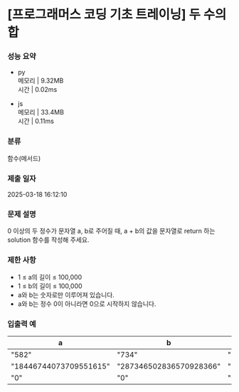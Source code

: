 # [프로그래머스 코딩 기초 트레이닝] 두 수의 합

### 성능 요약

- py  
  메모리 | 9.32MB  
  시간 | 0.02ms

- js  
  메모리 | 33.4MB  
  시간 | 0.11ms

### 분류

함수(메서드)

### 제출 일자

2025-03-18 16:12:10

### 문제 설명

0 이상의 두 정수가 문자열 a, b로 주어질 때, a + b의 값을 문자열로 return 하는 solution 함수를 작성해 주세요.

### 제한 사항

- 1 ≤ a의 길이 ≤ 100,000
- 1 ≤ b의 길이 ≤ 100,000
- a와 b는 숫자로만 이루어져 있습니다.
- a와 b는 정수 0이 아니라면 0으로 시작하지 않습니다.

### 입출력 예

| a                      | b                       | result                  |
| ---------------------- | ----------------------- | ----------------------- |
| "582"                  | "734"                   | "1316"                  |
| "18446744073709551615" | "287346502836570928366" | "305793246910280479981" |
| "0"                    | "0"                     | "0"                     |
